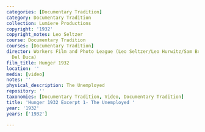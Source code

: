 ```yaml
---
categories: [Documentary Tradition]
category: Documentary Tradition
collection: Lumiere Productions
copyright: '1932'
copyright_notes: Leo Seltzer
course: Documentary Tradition
courses: [Documentary Tradition]
director: Workers Film and Photo League (Leo Seltzer/Leo Hurwitz/Sam Brody/Robert
  Del Duca)
film_title: Hunger 1932
location: ''
media: [video]
notes: ''
physical_description: The Unemployed
repository: ''
taxonomies: [Documentary Tradition, Video, Documentary Tradition]
title: 'Hunger 1932 Excerpt 1- The Unemployed '
year: '1932'
years: ['1932']

---
```

